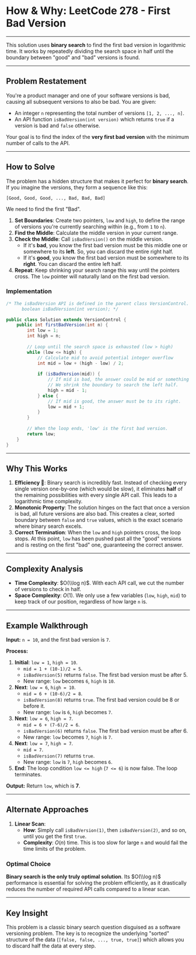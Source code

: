 # How & Why: LeetCode 278 - First Bad Version

-----

This solution uses **binary search** to find the first bad version in logarithmic time. It works by repeatedly dividing the search space in half until the boundary between "good" and "bad" versions is found.

-----

## Problem Restatement

You're a product manager and one of your software versions is bad, causing all subsequent versions to also be bad. You are given:

  - An integer `n` representing the total number of versions `[1, 2, ..., n]`.
  - An API function `isBadVersion(int version)` which returns `true` if a version is bad and `false` otherwise.

Your goal is to find the index of the **very first bad version** with the minimum number of calls to the API.

-----

## How to Solve

The problem has a hidden structure that makes it perfect for **binary search**. If you imagine the versions, they form a sequence like this:

`[Good, Good, Good, ..., Bad, Bad, Bad]`

We need to find the first "Bad".

1.  **Set Boundaries**: Create two pointers, `low` and `high`, to define the range of versions you're currently searching within (e.g., from `1` to `n`).
2.  **Find the Middle**: Calculate the middle version in your current range.
3.  **Check the Middle**: Call `isBadVersion()` on the middle version.
      - If it's **bad**, you know the first bad version must be this middle one or somewhere to its **left**. So, you can discard the entire right half.
      - If it's **good**, you know the first bad version must be somewhere to its **right**. You can discard the entire left half.
4.  **Repeat**: Keep shrinking your search range this way until the pointers cross. The `low` pointer will naturally land on the first bad version.

### Implementation

```java
/* The isBadVersion API is defined in the parent class VersionControl.
      boolean isBadVersion(int version); */

public class Solution extends VersionControl {
    public int firstBadVersion(int n) {
        int low = 1;
        int high = n;
        
        // Loop until the search space is exhausted (low > high)
        while (low <= high) {
            // Calculate mid to avoid potential integer overflow
            int mid = low + (high - low) / 2;
            
            if (isBadVersion(mid)) {
                // If mid is bad, the answer could be mid or something to its left.
                // We shrink the boundary to search the left half.
                high = mid - 1;
            } else {
                // If mid is good, the answer must be to its right.
                low = mid + 1;
            }
        }
        
        // When the loop ends, 'low' is the first bad version.
        return low;
    }
}
```

-----

## Why This Works

1.  **Efficiency 🚀**: Binary search is incredibly fast. Instead of checking every single version one-by-one (which would be slow), it eliminates **half** of the remaining possibilities with every single API call. This leads to a logarithmic time complexity.
2.  **Monotonic Property**: The solution hinges on the fact that once a version is bad, all future versions are also bad. This creates a clear, sorted boundary between `false` and `true` values, which is the exact scenario where binary search excels.
3.  **Correct Termination**: When the `low` and `high` pointers cross, the loop stops. At this point, `low` has been pushed past all the "good" versions and is resting on the first "bad" one, guaranteeing the correct answer.

-----

## Complexity Analysis

  - **Time Complexity**: $O(\\log n)$. With each API call, we cut the number of versions to check in half.
  - **Space Complexity**: $O(1)$. We only use a few variables (`low`, `high`, `mid`) to keep track of our position, regardless of how large `n` is.

-----

## Example Walkthrough

**Input:**
`n = 10`, and the first bad version is `7`.

**Process:**

1.  **Initial**: `low = 1`, `high = 10`.
      - `mid = 1 + (10-1)/2 = 5`.
      - `isBadVersion(5)` returns `false`. The first bad version must be after 5.
      - New range: `low` becomes `6`, `high` is `10`.
2.  **Next**: `low = 6`, `high = 10`.
      - `mid = 6 + (10-6)/2 = 8`.
      - `isBadVersion(8)` returns `true`. The first bad version could be 8 or before it.
      - New range: `low` is `6`, `high` becomes `7`.
3.  **Next**: `low = 6`, `high = 7`.
      - `mid = 6 + (7-6)/2 = 6`.
      - `isBadVersion(6)` returns `false`. The first bad version must be after 6.
      - New range: `low` becomes `7`, `high` is `7`.
4.  **Next**: `low = 7`, `high = 7`.
      - `mid = 7`.
      - `isBadVersion(7)` returns `true`.
      - New range: `low` is `7`, `high` becomes `6`.
5.  **End**: The loop condition `low <= high` (`7 <= 6`) is now false. The loop terminates.

**Output:**
Return `low`, which is **7**.

-----

## Alternate Approaches

1.  **Linear Scan**:
      - **How**: Simply call `isBadVersion(1)`, then `isBadVersion(2)`, and so on, until you get the first `true`.
      - **Complexity**: $O(n)$ time. This is too slow for large `n` and would fail the time limits of the problem.

### Optimal Choice

**Binary search is the only truly optimal solution**. Its $O(\\log n)$ performance is essential for solving the problem efficiently, as it drastically reduces the number of required API calls compared to a linear scan.

-----

## Key Insight

This problem is a classic binary search question disguised as a software versioning problem. The key is to recognize the underlying "sorted" structure of the data (`[false, false, ..., true, true]`) which allows you to discard half the data at every step.
